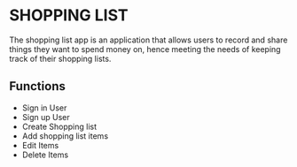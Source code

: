 # SHOPPING LIST

The shopping list app is an application that allows users to record and share things they want to spend money on, hence meeting the needs of keeping track of their shopping lists.

## Functions
- Sign in User
- Sign up User
- Create Shopping list
- Add shopping list items
- Edit Items
- Delete Items

